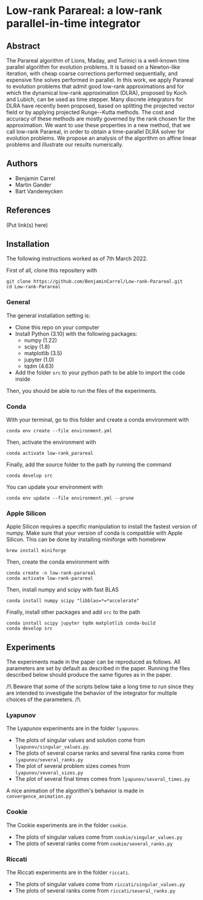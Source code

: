 # Low-rank Parareal: a low-rank parallel-in-time integrator

## Abstract

The Parareal algorithm of Lions, Maday, and Turinici is a well-known time parallel algorithm for evolution problems. It is based on a Newton-like iteration, with cheap coarse corrections performed sequentially, and expensive fine solves performed in parallel.
  In this work, we apply Parareal to evolution problems that admit good low-rank approximations and for which the dynamical low-rank approximation (DLRA), proposed by Koch and Lubich, can be used as time stepper. Many discrete integrators for DLRA have recently been proposed, based on splitting the projected vector field or by applying projected Runge--Kutta methods. The cost and accuracy of these methods are mostly governed by the rank chosen for the approximation. We want to use these properties in a new method, that we call low-rank Parareal, in order to obtain a time-parallel DLRA solver for evolution problems. We propose an analysis of the algorithm on affine linear problems and illustrate our results numerically.

## Authors

- Benjamin Carrel
- Martin Gander
- Bart Vandereycken

## References

(Put link(s) here)

## Installation

The following instructions worked as of 7th March 2022.

First of all, clone this repositery with

```
git clone https://github.com/BenjaminCarrel/Low-rank-Parareal.git
cd Low-rank-Parareal
```

### General

The general installation setting is:

- Clone this repo on your computer
- Install Python (3.10) with the following packages:
  - numpy (1.22)
  - scipy (1.8)
  - matplotlib (3.5)
  - jupyter (1.0)
  - tqdm (4.63)
- Add the folder `src` to your python path to be able to import the code inside

Then, you should be able to run the files of the experiments.

### Conda

With your terminal, go to this folder and create a conda environment with

`conda env create --file environment.yml`

Then, activate the environment with

`conda activate low-rank_parareal`

Finally, add the source folder to the path by running the command

`conda develop src`

You can update your environment with

`conda env update --file environment.yml --prune`


### Apple Silicon

Apple Silicon requires a specific manipulation to install the fastest version of numpy. Make sure that your version of conda is compatible with Apple Silicon. This can be done by installing miniforge with homebrew

`brew install miniforge`

Then, create the conda environment with

```
conda create -n low-rank-parareal
conda activate low-rank-parareal
```

Then, install numpy and scipy with fast BLAS

```
conda install numpy scipy "libblas=*=*accelerate"
```

Finally, install other packages and add `src` to the path

```
conda install scipy jupyter tqdm matplotlib conda-build
conda develop src
```

## Experiments

The experiments made in the paper can be reproduced as follows.
All parameters are set by default as described in the paper.
Running the files described below should produce the same figures as in the paper.

/!\ Beware that some of the scripts below take a long time to run since they are intended to investigate the behavior of the integrator for multiple choices of the parameters. /!\

### Lyapunov

The Lyapunov experiments are in the folder `lyapunov`. 

- The plots of singular values and solution come from `lyapunov/singular_values.py`.
- The plots of several coarse ranks and several fine ranks come from `lyapunov/several_ranks.py`
- The plot of several problem sizes comes from `lyapunov/several_sizes.py`
- The plot of several final times comes from `lyapunov/several_times.py`

A nice animation of the algorithm's behavior is made in `convergence_animation.py`


### Cookie

The Cookie experiments are in the folder `cookie`.

- The plots of singular values come from `cookie/singular_values.py`
- The plots of several ranks come from `cookie/several_ranks.py`

### Riccati

The Riccati experiments are in the folder `riccati`.

- The plots of singular values come from `riccati/singular_values.py`
- The plots of several ranks come from `riccati/several_ranks.py`





